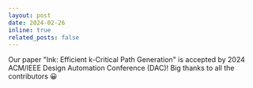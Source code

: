 ```yaml
---
layout: post
date: 2024-02-26
inline: true
related_posts: false
---
```


Our paper "Ink: Efficient k-Critical Path Generation" is accepted by 2024
ACM/IEEE Design Automation Conference (DAC)! Big thanks to all the contributors
:grinning:
